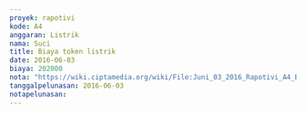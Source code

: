 ```yaml
---
proyek: rapotivi
kode: A4
anggaran: Listrik
nama: Suci
title: Biaya token listrik
date: 2016-06-03
biaya: 202000
nota: "https://wiki.ciptamedia.org/wiki/File:Juni_03_2016_Rapotivi_A4_Biaya_token_listrik.jpg"
tanggalpelunasan: 2016-06-03
notapelunasan:
---
```

